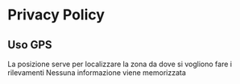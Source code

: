 # Privacy Policy

## Uso GPS

La posizione serve per localizzare la zona da dove si vogliono fare i rilevamenti
Nessuna informazione viene memorizzata
